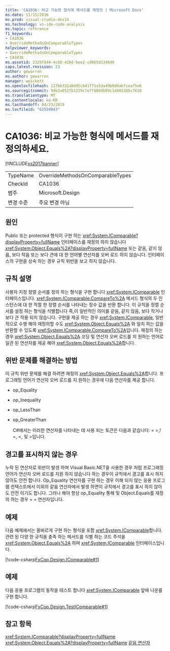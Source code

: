 ```yaml
---
title: 'CA1036: 비교 가능한 형식에 메서드를 재정의 | Microsoft Docs'
ms.date: 11/15/2016
ms.prod: visual-studio-dev14
ms.technology: vs-ide-code-analysis
ms.topic: reference
f1_keywords:
- CA1036
- OverrideMethodsOnComparableTypes
helpviewer_keywords:
- OverrideMethodsOnComparableTypes
- CA1036
ms.assetid: 2329f844-4cb8-426d-bee2-cd065d1346d0
caps.latest.revision: 23
author: gewarren
ms.author: gewarren
manager: wpickett
ms.openlocfilehash: 127bb322a9dd5c841f71a5da49b0d9a6fceaf5e6
ms.sourcegitcommit: 94b3a052fb1229c7e7f8804b09c1d403385c7630
ms.translationtype: MT
ms.contentlocale: ko-KR
ms.lasthandoff: 04/23/2019
ms.locfileid: "62559843"
---
```

# <a name="ca1036-override-methods-on-comparable-types"></a>CA1036: 비교 가능한 형식에 메서드를 재정의하세요.
[!INCLUDE[vs2017banner](../includes/vs2017banner.md)]

|||
|-|-|
|TypeName|OverrideMethodsOnComparableTypes|
|CheckId|CA1036|
|범주|Microsoft.Design|
|변경 수준|주요 변경 아님|

## <a name="cause"></a>원인
 Public 또는 protected 형식이 구현 하는 <xref:System.IComparable?displayProperty=fullName> 인터페이스를 재정의 하지 않습니다 <xref:System.Object.Equals%2A?displayProperty=fullName> 또는 같음, 같지 않음, 보다 작음 또는 보다 큰에 대 한 언어별 연산자를 오버 로드 하지 않습니다. 인터페이스의 구현을 상속 하는 경우 규칙 위반을 보고 하지 않습니다.

## <a name="rule-description"></a>규칙 설명
 사용자 지정 정렬 순서를 정의 하는 형식을 구현 합니다 <xref:System.IComparable> 인터페이스입니다. <xref:System.IComparable.CompareTo%2A> 메서드 형식의 두 인스턴스에 대 한 적절 한 정렬 순서를 나타내는 정수 값을 반환 합니다. 이 규칙을 정렬 순서를 설정 하는 형식을 식별합니다 즉,이 일반적인 의미를 같음, 같지 않음, 보다 작거나 보다 큰 적용 되지 않습니다. 구현을 제공 하는 경우 <xref:System.IComparable>, 일반적으로 수행 해야 재정의할 수도 <xref:System.Object.Equals%2A> 와 일치 하는 값을 반환할 수 있도록 <xref:System.IComparable.CompareTo%2A>입니다. 재정의 하는 경우 <xref:System.Object.Equals%2A> 코딩 및 연산자 오버 로드를 지 원하는 언어로 일관 된 연산자를 제공 해야 <xref:System.Object.Equals%2A>합니다.

## <a name="how-to-fix-violations"></a>위반 문제를 해결하는 방법
 이 규칙 위반 문제를 해결 하려면 재정의 <xref:System.Object.Equals%2A>합니다. 프로그래밍 언어가 연산자 오버 로드를 지 원하는 경우에 다음 연산자를 제공 합니다.

- op_Equality

- op_Inequality

- op_LessThan

- op_GreaterThan

  C#에서는 이러한 연산자를 나타내는 데 사용 되는 토큰은 다음과 같습니다: = =,! =, \<, 및 >입니다.

## <a name="when-to-suppress-warnings"></a>경고를 표시하지 않는 경우
 누락 된 연산자로 위반이 발생 하며 Visual Basic.NET을 사용한 경우 처럼 프로그래밍 언어가 연산자 오버 로드를 지원 하지 않습니다 하는 경우이 규칙에서 경고를 표시 하지 않아도 안전 합니다. Op_Equality 연산자를 구현 하는 경우 이해 되지 않는 응용 프로그램 컨텍스트에서 이외의 같음 연산자에서 발생 하면이 규칙에서 경고를 표시 하지 않아도 안전 이기도 합니다. 그러나 해야 항상 op_Equality 통해 및 Object.Equals를 재정의 하는 경우 = = 연산자입니다.

## <a name="example"></a>예제
 다음 예제에서는 올바르게 구현 하는 형식을 포함 <xref:System.IComparable>합니다. 관련 된 다양 한 규칙을 충족 하는 메서드를 식별 하는 코드 주석을 <xref:System.Object.Equals%2A> 하며 <xref:System.IComparable> 인터페이스입니다.

 [!code-csharp[FxCop.Design.IComparable#1](../snippets/csharp/VS_Snippets_CodeAnalysis/FxCop.Design.IComparable/cs/FxCop.Design.IComparable.cs#1)]

## <a name="example"></a>예제
 다음 응용 프로그램의 동작을 테스트 합니다 <xref:System.IComparable> 앞에 나온를 구현 합니다.

 [!code-csharp[FxCop.Design.TestIComparable#1](../snippets/csharp/VS_Snippets_CodeAnalysis/FxCop.Design.TestIComparable/cs/FxCop.Design.TestIComparable.cs#1)]

## <a name="see-also"></a>참고 항목
 <xref:System.IComparable?displayProperty=fullName> <xref:System.Object.Equals%2A?displayProperty=fullName>
 [같음 연산자](http://msdn.microsoft.com/library/bc496a91-fefb-4ce0-ab4c-61f09964119a)
